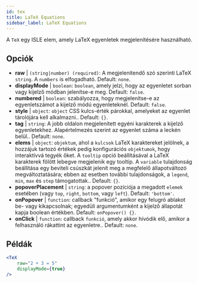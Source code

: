 ```yaml
---
id: tex
title: LaTeX Equations
sidebar_label: LaTeX Equations
---
```


A `TeX` egy ISLE elem, amely LaTeX egyenletek megjelenítésére használható.

## Opciók

* __raw__ | `(string|number) (required)`: A megjelenítendő szó szerinti LaTeX `string`. A `numbers` is elfogadható. Default: `none`.
* __displayMode__ | `boolean`: `boolean`, amely jelzi, hogy az egyenletet sorban vagy kijelző módban jelenítse-e meg. Default: `false`.
* __numbered__ | `boolean`: szabályozza, hogy megjelenítse-e az egyenletszámot a kijelző módú egyenleteknél. Default: `false`.
* __style__ | `object`: `object` CSS kulcs-érték párokkal, amelyeket az egyenlet tárolójára kell alkalmazni.. Default: `{}`.
* __tag__ | `string`: A jobb oldalon megjelenített egyéni karakterek a kijelző egyenletekhez. Alapértelmezés szerint az egyenlet száma a leckén belül.. Default: `none`.
* __elems__ | `object`: `objektum`, ahol a `kulcsok` LaTeX karaktereket jelölnek, a hozzájuk tartozó értékek pedig konfigurációs `objektumok`, hogy interaktívvá tegyék őket. A `tooltip` opció beállításával a LaTeX karakterek fölött lebegve megjelenik egy tooltip. A `variable` tulajdonság beállítása egy beviteli csúszkát jelenít meg a megfelelő állapotváltozó megváltoztatására; ebben az esetben további tulajdonságok, a `legend`, `min`, `max` és `step` támogatottak.. Default: `{}`.
* __popoverPlacement__ | `string`: a popover pozíciója a megadott `elemek` esetében (vagy `top`, `right`, `bottom`, vagy `left`). Default: `'bottom'`.
* __onPopover__ | `function`: callback "funkció", amikor egy felugró ablakot be- vagy kikapcsolnak; egyedüli argumentumként a kijelző állapotát kapja boolean értékben. Default: `onPopover() {}`.
* __onClick__ | `function`: callback `funkció`, amely akkor hívódik elő, amikor a felhasználó rákattint az egyenletre.. Default: `none`.


## Példák

```jsx live
<TeX
    raw="2 + 3 = 5"
    displayMode={true}
/>
```



